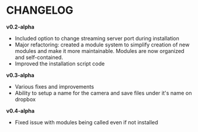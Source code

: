 # CHANGELOG

**v0.2-alpha**
* Included option to change streaming server port during installation
* Major refactoring: created a module system to simplify creation of new modules and make it more maintainable. Modules are now organized and self-contained.
* Improved the installation script code

**v0.3-alpha**
* Various fixes and improvements
* Ability to setup a name for the camera and save files under it's name on dropbox

**v0.4-alpha**
* Fixed issue with modules being called even if not installed